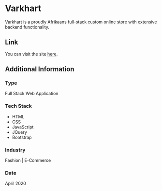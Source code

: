 # Varkhart
Varkhart is a proudly Afrikaans full-stack custom online store with extensive backend functionality.

## Link
You can visit the site [here](https://varkhart.co.za/).

## Additional Information

### Type
Full Stack Web Application

### Tech Stack
* HTML
* CSS
* JavaScript
* JQuery
* Bootstrap

### Industry
Fashion | E-Commerce

### Date
April 2020






